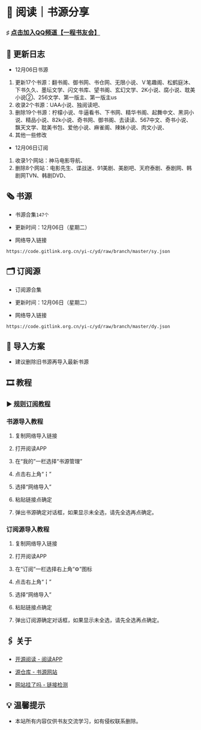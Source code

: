 #  📖 阅读｜书源分享

###  ♯ [点击加入QQ频道【一程书友会】](https://qun.qq.com/qqweb/qunpro/share?_wv=3&_wwv=128&appChannel=share&inviteCode=1W5a7r2&businessType=9&from=246610&biz=ka)

##  📢 更新日志

- 12月06日书源
1. 更新17个书源：翻书阁、御书网、书仓网、无限小说、Ｖ笔趣阁、松鹤庭沐、下书久久、墨坛文学、闪文书库、望书阁、玄幻文学、2K小说、腐小说、耽美小说②、256文学、第一版主、第一版主us
2. 收录2个书源：UAA小说、独阅读吧、
3. 删除19个书源：柠檬小说、牛逼看书、下书网、精华书阁、起舞中文、黑洞小说、精品小说、82k小说、奇书网、御书阁、去读读、567中文、奇书小说、飘天文学、耽美书包、爱他小说、麻雀阁、辣妹小说、肉文小说、
4. 其他一些修改

- 12月06日订阅
1. 收录1个网站：神马电影导航、
2. 删除8个网站：电影先生、谍战迷、91美剧、美剧吧、天府泰剧、泰剧网、韩剧网TVN、韩剧DVD、

##  🗞️ 书源

- 书源合集`147个`

- 更新时间：12月06日（星期二）

- 网络导入链接

```
https://code.gitlink.org.cn/yi-c/yd/raw/branch/master/sy.json
```


##  🗂️ 订阅源

- 订阅源合集

- 更新时间：12月06日（星期二）

- 网络导入链接

```
https://code.gitlink.org.cn/yi-c/yd/raw/branch/master/dy.json
```

##  💠 导入方案

- 建议删除旧书源再导入最新书源

##  🎞️ 教程

###  ▶️ [规则订阅教程](https://b23.tv/PQosCT0)

###  书源导入教程

1. 复制网络导入链接

2. 打开阅读APP

3. 在“我的”一栏选择“书源管理”

4. 点击右上角“┇”

5. 选择“网络导入”

6. 粘贴链接点确定

7. 弹出书源确定对话框，如果显示未全选，请先全选再点确定。

###   订阅源导入教程

1. 复制网络导入链接

2. 打开阅读APP

3. 在“订阅”一栏选择右上角“⚙️”图标

4. 点击右上角“┇”

5. 选择“网络导入”

6. 粘贴链接点确定

7. 弹出订阅源确定对话框，如果显示未全选，请先全选再点确定。

##  🖇️ 关于

- [开源阅读 - 阅读APP](https://www.coolapk.com/apk/io.legado.app.release)

- [源仓库 - 书源网站](http://www.yckceo.com/)

- [网站挂了吗 - 链接检测](https://gualemang.com/)

##  💡 温馨提示

- 本站所有内容仅供书友交流学习，如有侵权联系删除。